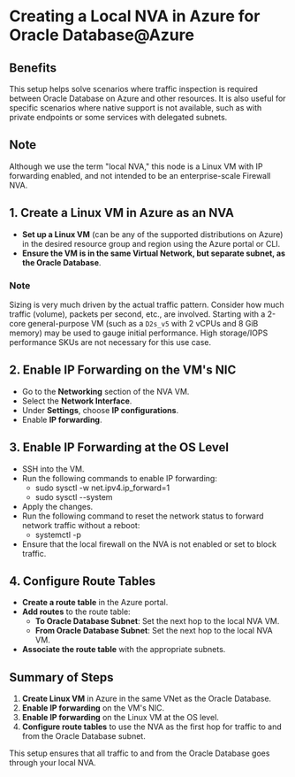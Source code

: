# Creating a Local NVA in Azure for Oracle Database@Azure

## Benefits

This setup helps solve scenarios where traffic inspection is required between Oracle Database on Azure and other resources. It is also useful for specific scenarios where native support is not available, such as with private endpoints or some services with delegated subnets.

## Note

Although we use the term "local NVA," this node is a Linux VM with IP forwarding enabled, and not intended to be an enterprise-scale Firewall NVA.

## 1. Create a Linux VM in Azure as an NVA

- **Set up a Linux VM** (can be any of the supported distributions on Azure) in the desired resource group and region using the Azure portal or CLI.
- **Ensure the VM is in the same Virtual Network, but separate subnet, as the Oracle Database**.

### Note

Sizing is very much driven by the actual traffic pattern. Consider how much traffic (volume), packets per second, etc., are involved. Starting with a 2-core general-purpose VM (such as a `D2s_v5` with 2 vCPUs and 8 GiB memory) may be used to gauge initial performance. High storage/IOPS performance SKUs are not necessary for this use case.

## 2. Enable IP Forwarding on the VM's NIC

- Go to the **Networking** section of the NVA VM.
- Select the **Network Interface**.
- Under **Settings**, choose **IP configurations**.
- Enable **IP forwarding**.

## 3. Enable IP Forwarding at the OS Level

- SSH into the VM.
- Run the following commands to enable IP forwarding:
  - sudo sysctl -w net.ipv4.ip_forward=1
  - sudo sysctl --system
- Apply the changes.
- Run the following command to reset the network status to forward network traffic without a reboot:
  - systemctl -p
- Ensure that the local firewall on the NVA is not enabled or set to block traffic.

## 4. Configure Route Tables

- **Create a route table** in the Azure portal.
- **Add routes** to the route table:
  - **To Oracle Database Subnet**: Set the next hop to the local NVA VM.
  - **From Oracle Database Subnet**: Set the next hop to the local NVA VM.
- **Associate the route table** with the appropriate subnets.

## Summary of Steps

1. **Create Linux VM** in Azure in the same VNet as the Oracle Database.
2. **Enable IP forwarding** on the VM's NIC.
3. **Enable IP forwarding** on the Linux VM at the OS level.
4. **Configure route tables** to use the NVA as the first hop for traffic to and from the Oracle Database subnet.

This setup ensures that all traffic to and from the Oracle Database goes through your local NVA.
